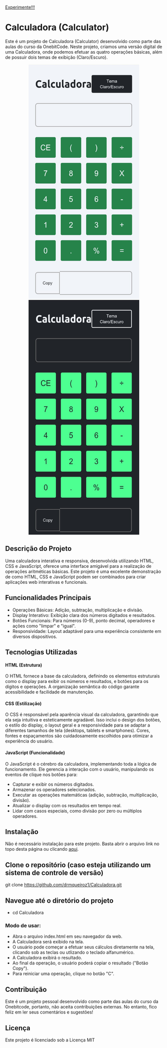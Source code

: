 [Experimente!!!](https://drmqueiroz1.github.io/Calculadora/)

# Calculadora (Calculator)

Este é um projeto de Calculadora (Calculator) desenvolvido como parte das aulas do curso da OnebitCode. Neste projeto, criamos uma versão digital de uma Calculadora, 
onde podemos efetuar as quatro operações básicas, além de possuir dois temas de exibição (Claro/Escuro). 

<div align="center">
  <img src="white.png" width="355" height="750" alt="Tema Claro">
</div>
<div align="center">
  <img src="black.png" width="355" height="750" alt="Tema Escuro">
</div>


## Descrição do Projeto
Uma calculadora interativa e responsiva, desenvolvida utilizando HTML, CSS e JavaScript, oferece uma interface amigável para a realização de operações aritméticas básicas.
Este projeto é uma excelente demonstração de como HTML, CSS e JavaScript podem ser combinados para criar aplicações web interativas e funcionais.

## Funcionalidades Principais
- Operações Básicas: Adição, subtração, multiplicação e divisão.
- Display Interativo: Exibição clara dos números digitados e resultados.
- Botões Funcionais: Para números (0-9), ponto decimal, operadores e ações como "limpar" e "igual".
- Responsividade: Layout adaptável para uma experiência consistente em diversos dispositivos.

## Tecnologias Utilizadas

#### HTML (Estrutura)
O HTML fornece a base da calculadora, definindo os elementos estruturais como o display para exibir os números e resultados, e botões para os dígitos e operações. A organização semântica do código garante acessibilidade e facilidade de manutenção.

#### CSS (Estilização)
O CSS é responsável pela aparência visual da calculadora, garantindo que ela seja intuitiva e esteticamente agradável. Isso inclui o design dos botões, o estilo do display, o layout geral e a responsividade para se adaptar a diferentes tamanhos de tela (desktops, tablets e smartphones). Cores, fontes e espaçamentos são cuidadosamente escolhidos para otimizar a experiência do usuário.

#### JavaScript (Funcionalidade)
O JavaScript é o cérebro da calculadora, implementando toda a lógica de funcionamento. Ele gerencia a interação com o usuário, manipulando os eventos de clique nos botões para:

- Capturar e exibir os números digitados.
- Armazenar os operadores selecionados.
- Executar as operações matemáticas (adição, subtração, multiplicação, divisão).
- Atualizar o display com os resultados em tempo real.
- Lidar com casos especiais, como divisão por zero ou múltiplos operadores.

## Instalação
Não é necessário instalação para este projeto. Basta abrir o arquivo link no topo desta página ou clicando [aqui](https://drmqueiroz1.github.io/Calculadora/).

## Clone o repositório (caso esteja utilizando um sistema de controle de versão)
git clone https://github.com/drmqueiroz1/Calculadora.git

## Navegue até o diretório do projeto
- cd Calculadora

### Modo de usar:

- Abra o arquivo index.html em seu navegador da web.
- A Calculadora será exibido na tela.
- O usuário pode começar a efetuar seus cálculos diretamente na tela, clicando sob as teclas ou utlizando o teclado alfanumérico.
- A Calculadora exibirá o resultado.
- Ao final da operação, o usuário poderá copiar o resultado ("Botão Copy").
- Para reiniciar uma operação, clique no botão "C".

## Contribuição
Este é um projeto pessoal desenvolvido como parte das aulas do curso da Onebitcode, portanto, não aceita contribuições externas. No entanto, fico feliz em ler seus comentários e sugestões!

## Licença
Este projeto é licenciado sob a Licença MIT 
